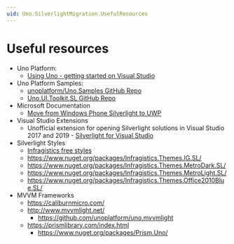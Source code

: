 ```yaml
---
uid: Uno.SilverlightMigration.UsefulResources
---
```


# Useful resources

* Uno Platform:
  * [Using Uno - getting started on Visual Studio](https://platform.uno/docs/articles/get-started-vs.html)
* Uno Platform Samples:
  * [unoplatform/Uno.Samples GitHub Repo](https://github.com/unoplatform/Uno.Samples)
  * [Uno.UI.Toolkit.SL GitHub Repo](https://github.com/unoplatform/Uno.UI.Toolkit.SL)
* Microsoft Documentation
  * [Move from Windows Phone Silverlight to UWP](https://docs.microsoft.com/windows/uwp/porting/wpsl-to-uwp-root)
* Visual Studio Extensions
  * Unofficial extension for opening Silverlight solutions in Visual Studio 2017 and 2019 - [Silverlight for Visual Studio](https://marketplace.visualstudio.com/items?itemName=RamiAbughazaleh.SilverlightProjectSystem)
* Silverlight Styles
  * [Infragistics free styles](https://github.com/Infragistics/InfragisticsThemesForMicrosoftControls)
  * https://www.nuget.org/packages/Infragistics.Themes.IG.SL/
  * https://www.nuget.org/packages/Infragistics.Themes.MetroDark.SL/
  * https://www.nuget.org/packages/Infragistics.Themes.MetroLight.SL/
  * https://www.nuget.org/packages/Infragistics.Themes.Office2010Blue.SL/
* MVVM Frameworks
  * https://caliburnmicro.com/
  * http://www.mvvmlight.net/
    * https://github.com/unoplatform/uno.mvvmlight
  * https://prismlibrary.com/index.html
    * https://www.nuget.org/packages/Prism.Uno/
